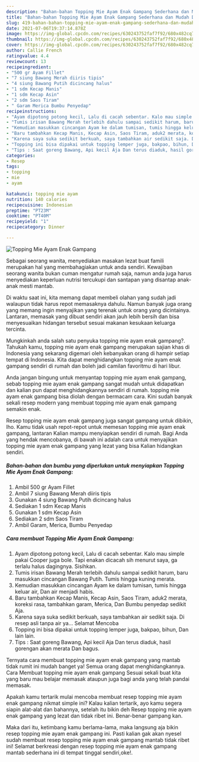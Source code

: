 ```yaml
---
description: "Bahan-bahan Topping Mie Ayam Enak Gampang Sederhana dan Mudah Dibuat"
title: "Bahan-bahan Topping Mie Ayam Enak Gampang Sederhana dan Mudah Dibuat"
slug: 419-bahan-bahan-topping-mie-ayam-enak-gampang-sederhana-dan-mudah-dibuat
date: 2021-07-06T19:37:14.878Z
image: https://img-global.cpcdn.com/recipes/630243752faf7f92/680x482cq70/topping-mie-ayam-enak-gampang-foto-resep-utama.jpg
thumbnail: https://img-global.cpcdn.com/recipes/630243752faf7f92/680x482cq70/topping-mie-ayam-enak-gampang-foto-resep-utama.jpg
cover: https://img-global.cpcdn.com/recipes/630243752faf7f92/680x482cq70/topping-mie-ayam-enak-gampang-foto-resep-utama.jpg
author: Callie French
ratingvalue: 4.4
reviewcount: 13
recipeingredient:
- "500 gr Ayam Fillet"
- "7 siung Bawang Merah diiris tipis"
- "4 siung Bawang Putih dicincang halus"
- "1 sdm Kecap Manis"
- "1 sdm Kecap Asin"
- "2 sdm Saos Tiram"
- " Garam Merica Bumbu Penyedap"
recipeinstructions:
- "Ayam dipotong potong kecil, Lalu di cacah sebentar. Kalo mau simple pakai Cooper juga bole. Tapi enakan dicacah sih menurut saya, ga terlalu halus dagingnya. Sisihkan."
- "Tumis irisan Bawang Merah terlebih dahulu sampai sedikit harum, baru masukkan cincangan Bawang Putih. Tumis hingga kuning merata."
- "Kemudian masukkan cincangan Ayam ke dalam tumisan, tumis hingga keluar air, Dan air menjadi habis."
- "Baru tambahkan Kecap Manis, Kecap Asin, Saos Tiram, aduk2 merata, koreksi rasa, tambahkan garam, Merica, Dan Bumbu penyedap sedikit Aja."
- "Karena saya suka sedikit berkuah, saya tambahkan air sedikit saja. Di resep asli tanpa air ya... Selamat Mencoba"
- "Topping ini bisa dipakai untuk topping lemper juga, bakpao, bihun, Dan lain lain."
- "Tips : Saat goreng Bawang, Api kecil Aja Dan terus diaduk, hasil gorengan akan merata Dan bagus."
categories:
- Resep
tags:
- topping
- mie
- ayam

katakunci: topping mie ayam 
nutrition: 140 calories
recipecuisine: Indonesian
preptime: "PT23M"
cooktime: "PT40M"
recipeyield: "1"
recipecategory: Dinner

---
```



![Topping Mie Ayam Enak Gampang](https://img-global.cpcdn.com/recipes/630243752faf7f92/680x482cq70/topping-mie-ayam-enak-gampang-foto-resep-utama.jpg)

Sebagai seorang wanita, menyediakan masakan lezat buat famili merupakan hal yang membahagiakan untuk anda sendiri. Kewajiban seorang  wanita bukan cuman mengatur rumah saja, namun anda juga harus menyediakan keperluan nutrisi tercukupi dan santapan yang disantap anak-anak mesti mantab.

Di waktu  saat ini, kita memang dapat membeli olahan yang sudah jadi walaupun tidak harus repot memasaknya dahulu. Namun banyak juga orang yang memang ingin menyajikan yang terenak untuk orang yang dicintainya. Lantaran, memasak yang dibuat sendiri akan jauh lebih bersih dan bisa menyesuaikan hidangan tersebut sesuai makanan kesukaan keluarga tercinta. 



Mungkinkah anda salah satu penyuka topping mie ayam enak gampang?. Tahukah kamu, topping mie ayam enak gampang merupakan sajian khas di Indonesia yang sekarang digemari oleh kebanyakan orang di hampir setiap tempat di Indonesia. Kita dapat menghidangkan topping mie ayam enak gampang sendiri di rumah dan boleh jadi camilan favoritmu di hari libur.

Anda jangan bingung untuk menyantap topping mie ayam enak gampang, sebab topping mie ayam enak gampang sangat mudah untuk didapatkan dan kalian pun dapat menghidangkannya sendiri di rumah. topping mie ayam enak gampang bisa diolah dengan bermacam cara. Kini sudah banyak sekali resep modern yang membuat topping mie ayam enak gampang semakin enak.

Resep topping mie ayam enak gampang juga sangat gampang untuk dibikin, lho. Kamu tidak usah repot-repot untuk memesan topping mie ayam enak gampang, lantaran Kalian mampu menyiapkan sendiri di rumah. Bagi Anda yang hendak mencobanya, di bawah ini adalah cara untuk menyajikan topping mie ayam enak gampang yang lezat yang bisa Kalian hidangkan sendiri.

<!--inarticleads1-->

##### Bahan-bahan dan bumbu yang diperlukan untuk menyiapkan Topping Mie Ayam Enak Gampang:

1. Ambil 500 gr Ayam Fillet
1. Ambil 7 siung Bawang Merah diiris tipis
1. Gunakan 4 siung Bawang Putih dicincang halus
1. Sediakan 1 sdm Kecap Manis
1. Gunakan 1 sdm Kecap Asin
1. Sediakan 2 sdm Saos Tiram
1. Ambil  Garam, Merica, Bumbu Penyedap




<!--inarticleads2-->

##### Cara membuat Topping Mie Ayam Enak Gampang:

1. Ayam dipotong potong kecil, Lalu di cacah sebentar. Kalo mau simple pakai Cooper juga bole. Tapi enakan dicacah sih menurut saya, ga terlalu halus dagingnya. Sisihkan.
1. Tumis irisan Bawang Merah terlebih dahulu sampai sedikit harum, baru masukkan cincangan Bawang Putih. Tumis hingga kuning merata.
1. Kemudian masukkan cincangan Ayam ke dalam tumisan, tumis hingga keluar air, Dan air menjadi habis.
1. Baru tambahkan Kecap Manis, Kecap Asin, Saos Tiram, aduk2 merata, koreksi rasa, tambahkan garam, Merica, Dan Bumbu penyedap sedikit Aja.
1. Karena saya suka sedikit berkuah, saya tambahkan air sedikit saja. Di resep asli tanpa air ya... Selamat Mencoba
1. Topping ini bisa dipakai untuk topping lemper juga, bakpao, bihun, Dan lain lain.
1. Tips : Saat goreng Bawang, Api kecil Aja Dan terus diaduk, hasil gorengan akan merata Dan bagus.




Ternyata cara membuat topping mie ayam enak gampang yang mantab tidak rumit ini mudah banget ya! Semua orang dapat menghidangkannya. Cara Membuat topping mie ayam enak gampang Sesuai sekali buat kita yang baru mau belajar memasak ataupun juga bagi anda yang telah pandai memasak.

Apakah kamu tertarik mulai mencoba membuat resep topping mie ayam enak gampang nikmat simple ini? Kalau kalian tertarik, ayo kamu segera siapin alat-alat dan bahannya, setelah itu bikin deh Resep topping mie ayam enak gampang yang lezat dan tidak ribet ini. Benar-benar gampang kan. 

Maka dari itu, ketimbang kamu berlama-lama, maka langsung aja bikin resep topping mie ayam enak gampang ini. Pasti kalian gak akan nyesel sudah membuat resep topping mie ayam enak gampang mantab tidak ribet ini! Selamat berkreasi dengan resep topping mie ayam enak gampang mantab sederhana ini di tempat tinggal sendiri,oke!.

